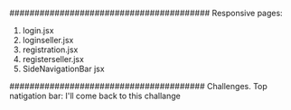 ########################################
Responsive pages:
1. login.jsx
2. loginseller.jsx
3. registration.jsx
4. registerseller.jsx
5. SideNavigationBar jsx

#######################################
Challenges.
Top natigation bar: I'll come back to this challange